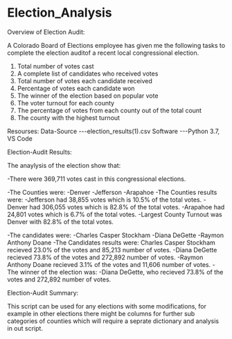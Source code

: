 # Election_Analysis
Overview of Election Audit:

A Colorado Board of Elections employee has given me the following tasks to complete the election auditof a recent local congressional election.

1) Total number of votes cast
2) A complete list of candidates who received votes
3) Total number of votes each candidate received
4) Percentage of votes each candidate won
5) The winner of the election based on popular vote
6) The voter turnout for each county
7) The percentage of votes from each county out of the total count
8) The county with the highest turnout


Resourses:
Data-Source ---election_results(1).csv 
Software ---Python 3.7, VS Code


Election-Audit Results: 

The anaylysis of the election show that:

-There were 369,711 votes cast in this congressional elections.

-The Counties were:
    -Denver
    -Jefferson
    -Arapahoe
-The Counties results were:
    -Jefferson had 38,855 votes which is 10.5% of the total votes.
    -Denver had 306,055 votes which is 82.8% of the total votes.
    -Arapahoe had 24,801 votes which is 6.7% of the total votes.
-Largest County Turnout was Denver with 82.8% of the total votes.

-The candidates were:
    -Charles Casper Stockham
    -Diana DeGette
    -Raymon Anthony Doane
-The Candidates results were:
    Charles Casper Stockham recieved 23.0% of the votes and 85,213 number of votes.
    -Diana DeGette recieved 73.8% of the votes and 272,892 number of votes.
    -Raymon Anthony Doane recieved 3.1% of the votes and 11,606 number of votes.
-The winner of the election was:
    -Diana DeGette, who recieved 73.8% of the votes and 272,892 number of votes.

Election-Audit Summary: 

This script can be used for any elections with some modifications, for example in other elections there might be columns for further sub categories of counties which will require a seprate dictionary and analysis in out script. 

